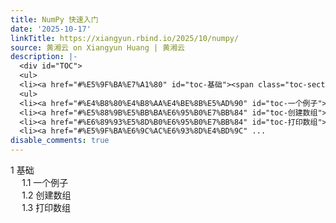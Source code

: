 ```yaml
---
title: NumPy 快速入门
date: '2025-10-17'
linkTitle: https://xiangyun.rbind.io/2025/10/numpy/
source: 黄湘云 on Xiangyun Huang | 黄湘云
description: |-
  <div id="TOC">
  <ul>
  <li><a href="#%E5%9F%BA%E7%A1%80" id="toc-基础"><span class="toc-section-number">1</span> 基础</a>
  <ul>
  <li><a href="#%E4%B8%80%E4%B8%AA%E4%BE%8B%E5%AD%90" id="toc-一个例子"><span class="toc-section-number">1.1</span> 一个例子</a></li>
  <li><a href="#%E5%88%9B%E5%BB%BA%E6%95%B0%E7%BB%84" id="toc-创建数组"><span class="toc-section-number">1.2</span> 创建数组</a></li>
  <li><a href="#%E6%89%93%E5%8D%B0%E6%95%B0%E7%BB%84" id="toc-打印数组"><span class="toc-section-number">1.3</span> 打印数组</a></li>
  <li><a href="#%E5%9F%BA%E6%9C%AC%E6%93%8D%E4%BD%9C" ...
disable_comments: true
---
```

<div id="TOC">
<ul>
<li><a href="#%E5%9F%BA%E7%A1%80" id="toc-基础"><span class="toc-section-number">1</span> 基础</a>
<ul>
<li><a href="#%E4%B8%80%E4%B8%AA%E4%BE%8B%E5%AD%90" id="toc-一个例子"><span class="toc-section-number">1.1</span> 一个例子</a></li>
<li><a href="#%E5%88%9B%E5%BB%BA%E6%95%B0%E7%BB%84" id="toc-创建数组"><span class="toc-section-number">1.2</span> 创建数组</a></li>
<li><a href="#%E6%89%93%E5%8D%B0%E6%95%B0%E7%BB%84" id="toc-打印数组"><span class="toc-section-number">1.3</span> 打印数组</a></li>
<li><a href="#%E5%9F%BA%E6%9C%AC%E6%93%8D%E4%BD%9C" ...